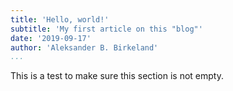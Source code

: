 ```yaml
---
title: 'Hello, world!'
subtitle: 'My first article on this "blog"'
date: '2019-09-17'
author: 'Aleksander B. Birkeland'
...
```


This is a test to make sure this section is not empty.